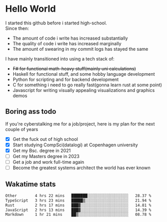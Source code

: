 # Hello World

I started this github before i started high-school.  
Since then:
- The amount of code i write has increased substantially
- The quality of code i write has increased marginally
- The amount of swearing in my commit logs has stayed the same

I have mainly transitioned into using a tech stack of:
- ~~F# for functional math-heavy stuff(mainly uni calculations)~~
- Haskell for functional stuff, and some hobby language development
- Python for scripting and for backend development
- C for something i need to go really fast(gonna learn rust at some point)
- Javascript for writing visually appealing visualizations and graphics demos

## Boring ass todo
If you're cyberstalking me for a job/project, here is my plan for the next couple of years
- [x] Get the fuck out of high school
- [x] Start studying CompSci(datalogi) at Copenhagen university
- [x] Get my Bsc. degree in 2021
- [ ] Get my Masters degree in 2023
- [ ] Get a job and work full-time again
- [ ] Become the greatest systems architect the world has ever known

## Wakatime stats
<!--START_SECTION:waka-->

```txt
Other        4 hrs 22 mins   ███████░░░░░░░░░░░░░░░░░░   28.37 %
TypeScript   3 hrs 23 mins   █████▒░░░░░░░░░░░░░░░░░░░   21.94 %
Rust         2 hrs 17 mins   ███▓░░░░░░░░░░░░░░░░░░░░░   14.81 %
JavaScript   2 hrs 13 mins   ███▓░░░░░░░░░░░░░░░░░░░░░   14.39 %
Markdown     1 hr 21 mins    ██▒░░░░░░░░░░░░░░░░░░░░░░   08.78 %
```

<!--END_SECTION:waka-->
